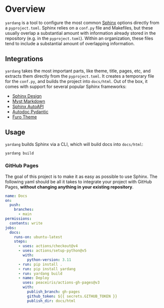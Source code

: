 # Overview

`yardang` is a tool to configure the most common [Sphinx](https://www.sphinx-doc.org/en/master/) options directly from a `pyproject.toml`.
Sphinx relies on a `conf.py` file and Makefiles, but these usually overlap a substantial amount with information already stored in the repository (e.g. in the `pyproject.toml`).
Within an organization, these files tend to include a substantial amount of overlapping information.

## Integrations

`yardang` takes the most important parts, like theme, title, pages, etc, and extracts them directly from the `pyproject.toml`.
It creates a temporary file for the `conf.py`, and builds the project into `docs/html`.
Out of the box, it comes with support for several popular Sphinx frameworks:

- [Sphinx Design](https://sphinx-design.readthedocs.io/en/latest/)
- [Myst Markdown](https://jupyterbook.org/en/stable/content/myst.html)
- [Sphinx AutoAPI](https://sphinx-autoapi.readthedocs.io/en/latest/)
- [Autodoc Pydantic](https://autodoc-pydantic.readthedocs.io/en/stable/users/examples.html)
- [Furo Theme](https://github.com/pradyunsg/furo)

## Usage

`yardang` builds Sphinx via a CLI, which will build docs into `docs/html`:

```bash
yardang build
```

### GitHub Pages

The goal of this project is to make it as easy as possible to use Sphinx.
The following yaml should be all it takes to integrate your project with GitHub Pages, **without changing anything in your existing repository**.

```yaml
name: Docs
on:
  push:
    branches:
      - main
permissions:
  contents: write
jobs:
  docs:
    runs-on: ubuntu-latest
    steps:
      - uses: actions/checkout@v4
      - uses: actions/setup-python@v5
        with:
          python-version: 3.11
      - run: pip install .
      - run: pip install yardang
      - run: yardang build
      - name: Deploy
        uses: peaceiris/actions-gh-pages@v3
        with:
          publish_branch: gh-pages
          github_token: ${{ secrets.GITHUB_TOKEN }}
          publish_dir: docs/html
```

